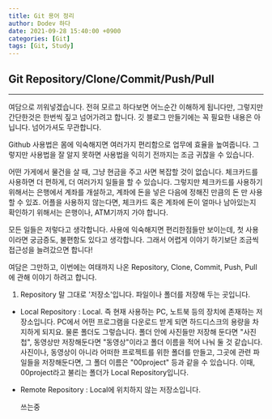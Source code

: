 ```yaml
---
title: Git 용어 정리
author: Dodev 하다
date: 2021-09-28 15:40:00 +0900
categories: [Git]
tags: [Git, Study]
---
```



## Git Repository/Clone/Commit/Push/Pull
---
여담으로 끼워넣겠습니다. 전혀 모르고 하다보면 어느순간 이해하게 됩니다만, 그렇지만 간단한것은 한번씩 짚고 넘어가려고 합니다.
깃 블로그 만들기에는 꼭 필요한 내용은 아닙니다. 넘어가셔도 무관합니다.

Github 사용법은 몸에 익숙해지면 여러가지 편리함으로 업무에 효율을 높여줍니다.
그렇지만 사용법을 잘 알지 못하면 사용법을 익히기 전까지는 조금 귀찮을 수 있습니다.

어떤 가게에서 물건을 살 때, 그냥 현금을 주고 사면 복잡할 것이 없습니다. 체크카드를 사용하면 더 편하게, 더 여러가지 일들을 할 수 있습니다. 그렇지만 체크카드를 사용하기 위해서는 은행에서 계좌를 개설하고, 계좌에 돈을 넣은 다음에 정해진 만큼의 돈 만 사용 할 수 있죠. 어플을 사용하지 않는다면, 체크카드 혹은 계좌에 돈이 얼마나 남아있는지 확인하기 위해서는 은행이나, ATM기까지 가야 합니다.

모든 일들은 저렇다고 생각합니다. 사용에 익숙해지면 편리한점들만 보이는데, 첫 사용이라면 궁금증도, 불편함도 있다고 생각합니다. 그래서 어렵게 이야기 하기보단 조금씩 접근성을 늘려갔으면 합니다!

여담은 그만하고, 이번에는 여태까지 나온 Repository, Clone, Commit, Push, Pull에 관해 이야기 하려고 합니다.

1. Repository 
말 그대로 '저장소'입니다. 파일이나 폴더를 저장해 두는 곳입니다. 
 - Local Repository : Local. 즉 현재 사용하는 PC, 노트북 등의 장치에 존재하는 저장소입니다. 
	PC에서 어떤 프로그램을 다운로드 받게 되면 하드디스크의 용량을 차지하게 되지요. 
	물론 폴더도 그렇습니다. 폴더 안에 사진들만 저장해 둔다면 "사진첩", 동영상만 저장해둔다면 "동영상"이라고 폴더 이름을 적어 나눠 둘 것 같습니다. 
	사진이나, 동영상이 아니라 어떠한 프로젝트를 위한 폴더를 만들고, 그곳에 관련 파일들을 저장해둔다면, 그 폴더 이름은 "00project" 등과 같을 수 있습니다. 이때, 00project라고 불리는 폴더가 Local Repository입니다.
   
- Remote Repository : Local에 위치하지 않는 저장소입니다.
	
    쓰는중